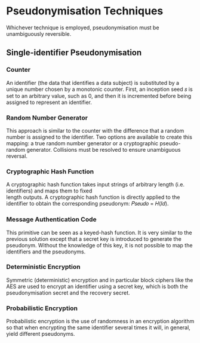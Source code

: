 # Pseudonymisation Techniques

Whichever technique is employed, pseudonymisation must be unambiguously reversible.

## Single-identifier Pseudonymisation

### Counter

An identifier (the data that identifies a data subject) is substituted by a unique number chosen by a monotonic counter. First, an inception seed 𝑠 is set to an arbitrary value, such as 0, and then it is incremented before being assigned to represent an identifier.

### Random Number Generator

This approach is similar to the counter with the difference that a random number is assigned to the identifier. Two options are available to create this mapping: a true random number generator or a cryptographic pseudo-random generator. Collisions must be resolved to ensure unambiguous reversal.

### Cryptographic Hash Function

A cryptographic hash function takes input strings of arbitrary length (i.e. identifiers) and maps them to fixed  
length outputs. A cryptographic hash function is directly applied to the identifier to obtain the corresponding pseudonym: 𝑃𝑠𝑒𝑢𝑑𝑜 = 𝐻(𝐼𝑑).

### Message Authentication Code

This primitive can be seen as a keyed-hash function. It is very similar to the previous solution except that a secret key is introduced to generate the pseudonym. Without the knowledge of this key, it is not possible to map the identifiers and the pseudonyms.

### Deterministic Encryption

Symmetric (deterministic) encryption and in particular block ciphers like the AES are used to encrypt an identifier using a secret key, which is both the pseudonymisation secret and the recovery secret.

### Probabilistic Encryption

Probabilistic encryption is the use of randomness in an encryption algorithm so that when encrypting the same identifier several times it will, in general, yield different pseudonyms.
